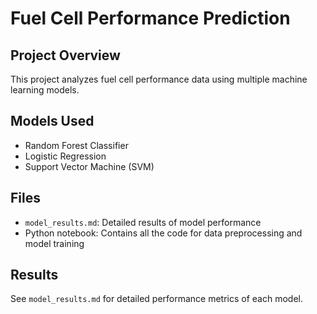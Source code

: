 # Fuel Cell Performance Prediction

## Project Overview
This project analyzes fuel cell performance data using multiple machine learning models.

## Models Used
- Random Forest Classifier
- Logistic Regression
- Support Vector Machine (SVM)

## Files
- `model_results.md`: Detailed results of model performance
- Python notebook: Contains all the code for data preprocessing and model training

## Results
See `model_results.md` for detailed performance metrics of each model.
